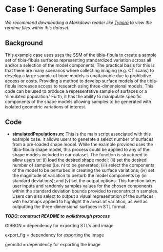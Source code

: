 # Case 1: Generating Surface Samples

*We recommend downloading a Markdown reader like [Typora](https://typora.io/) to view the readme files within this dataset.*

## Background

This example case uses uses the SSM of the tibia-fibula to create a sample set of tibia-fibula surfaces representing standardized variation across all and/or a selection of the model components. The practical basis for this is that there are many scenarios where collecting imaging (e.g. CT scans) to develop a large sample of bone models is unattainable due to prohibitive access or costs. Providing a method to develop surface models of the tibia-fibula increases access to research using three-dimensional models. This code can be used to produce a representative sample of surfaces or a ‘simulated population.’ Furth, it has the ability to manipulate specific components of the shape models allowing samples to be generated with isolated geometric variations of interest.

## Code

- **simulatedPopulations.m:** This is the main script associated with this example case. It allows users to generate a select number of surfaces from a pre-loaded shape model. While the example provided uses the tibia-fibula shape model, this process could be applied to any of the shape models included in our dataset. The function is structured to allow users to: (i) load the desired shape model; (ii) set the desired number of samples (i.e. n) to be generated; (iii) select the components of the model to be perturbed in creating the surface variations; (iv) set the magnitude of variation to perturb the model components by (in standard deviations); and (v) set the output options. This function takes user inputs and randomly samples values for the chosen components within the standard deviation bounds provided to reconstruct n samples. Users can also select to output a visual representation of the surfaces with heatmaps applied to highlight the areas of variation, as well as outputting the three-dimensional surfaces in STL format. 


***TODO: construct README to walkthrough process***



GIBBON = dependency for exporting STL's and image

export_fig = dependency for exporting the image

geom3d = dependency for exporting the image 
